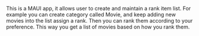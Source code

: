 This is a MAUI app, it allows user to create and maintain a rank item list. For example you can create category called Movie, and keep adding new movies into the list assign a rank. Then you can rank them according to your preference.
This way you get a list of movies based on how you rank them.
